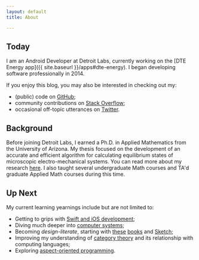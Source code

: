 ```yaml
---
layout: default
title: About

---
```


## Today

I am an Android Developer at Detroit Labs, currently working on the [DTE Energy app]({{ site.baseurl }}/apps#dte-energy). I began developing software professionally in 2014.

If you enjoy this blog, you may also be interested in checking out my:

* (public) code on [GitHub](https://github.com/stkent);
* community contributions on [Stack Overflow](http://stackoverflow.com/users/2911458/stkent?tab=profile);
* occasional off-topic utterances on [Twitter](https://twitter.com/skentphd).

## Background

Before joining Detroit Labs, I earned a Ph.D. in Applied Mathematics from the University of Arizona. My thesis focused on the development of an accurate and efficient algorithm for calculating equilibrium states of microscopic electro-mechanical systems. You can read more about my research [here](http://arxiv.org/abs/1405.6965). I also taught several undergraduate Math courses and TA'd graduate Applied Math courses during this time.

## Up Next

My current learning yearnings include but are not limited to:

* Getting to grips with [Swift and iOS development](https://itunes.apple.com/us/course/developing-ios-8-apps-swift/id961180099);
* Diving much deeper into [computer systems](http://www.amazon.com/Computer-Systems-Programmers-Perspective-3rd/dp/013409266X/);
* Becoming *design-literate*, starting with [these](http://www.amazon.com/Design-Everyday-Things-Revised-Expanded/dp/0465050654/) [books](http://www.amazon.com/Universal-Principles-Design-Revised-Updated/dp/1592535879/) and [Sketch](http://bohemiancoding.com/sketch/);
* Improving my understanding of [category theory](http://bartoszmilewski.com/2014/10/28/category-theory-for-programmers-the-preface/) and its relationship with computing languages;
* Exploring [aspect-oriented programming](http://fernandocejas.com/2014/08/03/aspect-oriented-programming-in-android/).
